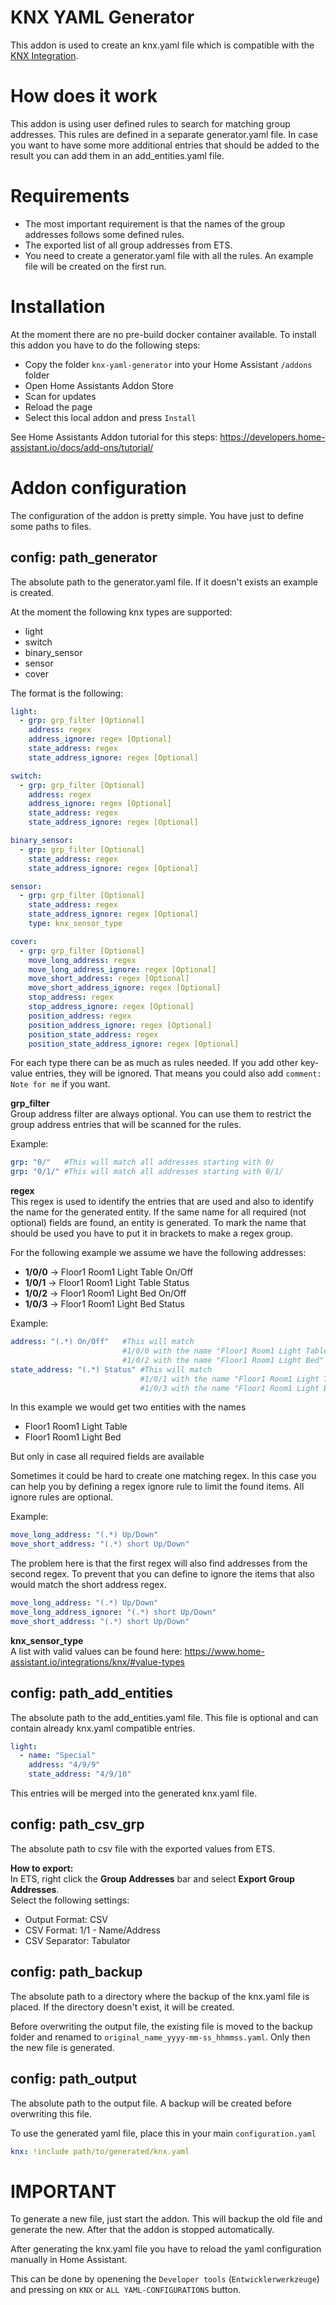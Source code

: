 # KNX YAML Generator

This addon is used to create an knx.yaml file which is compatible with the [KNX Integration](https://www.home-assistant.io/integrations/knx/).

# How does it work

This addon is using user defined rules to search for matching group addresses. This rules are defined in a separate generator.yaml file.
In case you want to have some more additional entries that should be added to the result you can add them in an add_entities.yaml file.

# Requirements

-   The most important requirement is that the names of the group addresses follows some defined rules.
-   The exported list of all group addresses from ETS.
-   You need to create a generator.yaml file with all the rules. An example file will be created on the first run.

# Installation

At the moment there are no pre-build docker container available. To install this addon you have to do the following steps:

-   Copy the folder `knx-yaml-generator` into your Home Assistant `/addons` folder
-   Open Home Assistants Addon Store
-   Scan for updates
-   Reload the page
-   Select this local addon and press `Install`

See Home Assistants Addon tutorial for this steps: https://developers.home-assistant.io/docs/add-ons/tutorial/

# Addon configuration

The configuration of the addon is pretty simple. You have just to define some paths to files.

## config: path_generator

The absolute path to the generator.yaml file. If it doesn't exists an example is created.

At the moment the following knx types are supported:

-   light
-   switch
-   binary_sensor
-   sensor
-   cover

The format is the following:

```YAML
light:
  - grp: grp_filter [Optional]
    address: regex
    address_ignore: regex [Optional]
    state_address: regex
    state_address_ignore: regex [Optional]

switch:
  - grp: grp_filter [Optional]
    address: regex
    address_ignore: regex [Optional]
    state_address: regex
    state_address_ignore: regex [Optional]

binary_sensor:
  - grp: grp_filter [Optional]
    state_address: regex
    state_address_ignore: regex [Optional]

sensor:
  - grp: grp_filter [Optional]
    state_address: regex
    state_address_ignore: regex [Optional]
    type: knx_sensor_type

cover:
  - grp: grp_filter [Optional]
    move_long_address: regex
    move_long_address_ignore: regex [Optional]
    move_short_address: regex [Optional]
    move_short_address_ignore: regex [Optional]
    stop_address: regex
    stop_address_ignore: regex [Optional]
    position_address: regex
    position_address_ignore: regex [Optional]
    position_state_address: regex
    position_state_address_ignore: regex [Optional]

```

For each type there can be as much as rules needed.
If you add other key-value entries, they will be ignored.
That means you could also add `comment: Note for me` if you want.

**grp_filter**<br/>
Group address filter are always optional.
You can use them to restrict the group address entries that will be scanned for the rules.

Example:

```YAML
grp: "0/"   #This will match all addresses starting with 0/
grp: "0/1/" #This will match all addresses starting with 0/1/
```

**regex**<br/>
This regex is used to identify the entries that are used and also to identify the name for the generated entity.
If the same name for all required (not optional) fields are found, an entity is generated.
To mark the name that should be used you have to put it in brackets to make a regex group.

For the following example we assume we have the following addresses:

-   **1/0/0** -> Floor1 Room1 Light Table On/Off
-   **1/0/1** -> Floor1 Room1 Light Table Status
-   **1/0/2** -> Floor1 Room1 Light Bed On/Off
-   **1/0/3** -> Floor1 Room1 Light Bed Status

Example:

```YAML
address: "(.*) On/Off"   #This will match
                         #1/0/0 with the name "Floor1 Room1 Light Table" and
                         #1/0/2 with the name "Floor1 Room1 Light Bed"
state_address: "(.*) Status" #This will match
                             #1/0/1 with the name "Floor1 Room1 Light Table" and
                             #1/0/3 with the name "Floor1 Room1 Light Bed"
```

In this example we would get two entities with the names

-   Floor1 Room1 Light Table
-   Floor1 Room1 Light Bed

But only in case all required fields are available

Sometimes it could be hard to create one matching regex.
In this case you can help you by defining a regex ignore rule to limit the found items.
All ignore rules are optional.

Example:

```YAML
move_long_address: "(.*) Up/Down"
move_short_address: "(.*) short Up/Down"
```

The problem here is that the first regex will also find addresses from the second regex.
To prevent that you can define to ignore the items that also would match the short address regex.

```YAML
move_long_address: "(.*) Up/Down"
move_long_address_ignore: "(.*) short Up/Down"
move_short_address: "(.*) short Up/Down"
```

**knx_sensor_type**<br/>
A list with valid values can be found here: https://www.home-assistant.io/integrations/knx/#value-types

## config: path_add_entities

The absolute path to the add_entities.yaml file.
This file is optional and can contain already knx.yaml compatible entries.

```YAML
light:
  - name: "Special"
    address: "4/9/9"
    state_address: "4/9/10"
```

This entries will be merged into the generated knx.yaml file.

## config: path_csv_grp

The absolute path to csv file with the exported values from ETS.

**How to export:**<br/>
In ETS, right click the **Group Addresses** bar and select **Export Group Addresses**.<br/>
Select the following settings:

-   Output Format: CSV
-   CSV Format: 1/1 - Name/Address
-   CSV Separator: Tabulator

## config: path_backup

The absolute path to a directory where the backup of the knx.yaml file is placed.
If the directory doesn't exist, it will be created.

Before overwriting the output file, the existing file is moved to the backup folder and renamed to `original_name_yyyy-mm-ss_hhmmss.yaml`.
Only then the new file is generated.

## config: path_output

The absolute path to the output file. A backup will be created before overwriting this file.

To use the generated yaml file, place this in your main `configuration.yaml`

```YAML
knx: !include path/to/generated/knx.yaml
```

# IMPORTANT

To generate a new file, just start the addon.
This will backup the old file and generate the new.
After that the addon is stopped automatically.

After generating the knx.yaml file you have to reload the yaml configuration manually in Home Assistant.

This can be done by openening the `Developer tools` (`Entwicklerwerkzeuge`) and pressing on `KNX` or `ALL YAML-CONFIGURATIONS` button.
